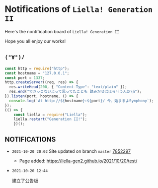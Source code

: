 # Notifications of `Liella! Generation II`

Here's the nontification board of `Liella! Generation II`

Hope you all enjoy our works!

## `(°∀°)ﾉ`

```js
const http = require("http");
const hostname = "127.0.0.1";
const port = 1337;
http.createServer((req, res) => {
  res.writeHead(200, { "Content-Type": "text/plain" });
  res.end("できっこないよって思ってたことも 踏みだせばほら叶うんだ\n");
}).listen(port, hostname, () => {
  console.log(`At http://${hostname}:${port}/ 今、始まるよSymphony`);
});
(() => {
    const liella = require("Liella");
    liella.restart("Generation II!");
    })();
```

## NOTIFICATIONS

* `2021-10-20 20:02` Site updated on branch `master` [7852297](https://github.com/liella-gen2/liella-gen2.github.io/commit/7852297ef2136acb77a023da8a2fb05585e9c638)

  * Page added: https://liella-gen2.github.io/2021/10/20/test/

* `2021-10-20 12:44`

  建立了公告板
